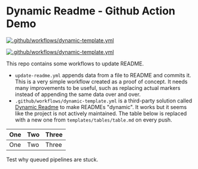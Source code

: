 # Dynamic Readme - **Github Action** Demo

[![.github/workflows/dynamic-template.yml](https://github.com/f-hollow/demo-action-dynamic-readme/actions/workflows/dynamic-template.yml/badge.svg)](https://github.com/f-hollow/demo-action-dynamic-readme/actions/workflows/dynamic-template.yml)

[![.github/workflows/dynamic-template.yml](https://github.com/f-hollow/demo-action-dynamic-readme/actions/workflows/dynamic-template.yml/badge.svg)](https://github.com/f-hollow/demo-action-dynamic-readme/actions/workflows/dynamic-template.yml)

This repo contains some workflows to update README.

- `update-readme.yml` appends data from a file to README and commits it. This is a very simple workflow created as a proof of concept. It needs many improvements to be useful, such as replacing actual markers instead of appending the same data over and over.
- `.github/workflows/dynamic-template.yml` is a third-party solution called [Dynamic Readme](https://github.com/marketplace/actions/dynamic-readme) to make READMEs "dynamic". It works but it seems like the project is not actively maintained. The table below is replaced with a new one from `templates/tables/table.md` on every push.

<!-- START ./tables/table.md -->
| One | Two | Three |
| --- | --- | --- |
| One | Two | Three |

<!-- END ./tables/table.md -->

Test why queued pipelines are stuck.
